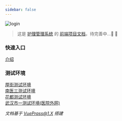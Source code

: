 ```yaml
---
sidebar: false
---
```


<img :src="$withBase('imgs/home/login_page.png')" alt="login">   

> 这是 [护理管理系统](http://120.25.105.45:9866/crNursing/manage/) 的 [前端项目文档]()，待完善中...:tada: :100:  

### 快速入口
[介绍](/基本信息/介绍)

### 测试环境  

[厚街测试环境](http://120.25.105.45:9866/crNursing/manage/)  
[南医三测试环境](http://120.25.105.45:8062/crNursing/manage/)  
[花都测试环境](http://120.25.105.45:9868/crNursing/manage/)  
[武汉市一测试环境(医院外网)](http://nurse.cr-health.com:34002/crNursing/manage/)  

*文档基于 [VuePrass@1.X](https://www.vuepress.cn/) 搭建*

